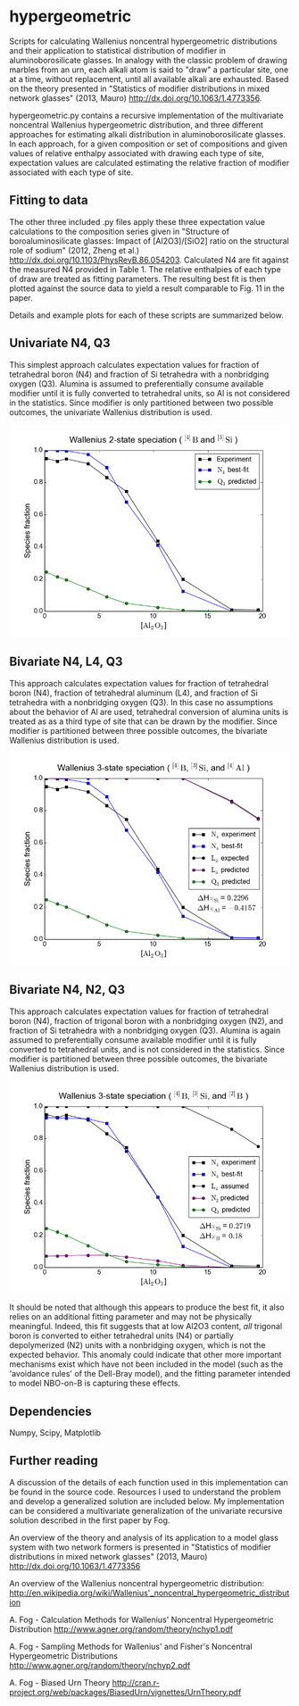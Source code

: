 hypergeometric
==============

Scripts for calculating Wallenius noncentral hypergeometric distributions and their application to statistical distribution of modifier in aluminoborosilicate glasses. In analogy with the classic problem of drawing marbles from an urn, each alkali atom is said to "draw" a particular site, one at a time, without replacement, until all available alkali are exhausted. Based on the theory presented in "Statistics of modifier distributions in mixed network glasses" (2013, Mauro) <http://dx.doi.org/10.1063/1.4773356>.

hypergeometric.py contains a recursive implementation of the multivariate noncentral Wallenius hypergeometric distribution, and three different approaches for estimating alkali distribution in aluminoborosilicate glasses. In each approach, for a given composition or set of compositions and given values of relative enthalpy associated with drawing each type of site, expectation values are calculated estimating the relative fraction of modifier associated with each type of site. 

Fitting to data
---------------

The other three included .py files apply these three expectation value calculations to the composition series given in "Structure of boroaluminosilicate glasses: Impact of [Al2O3]/[SiO2] ratio on the structural role of sodium" (2012, Zheng et al.) <http://dx.doi.org/10.1103/PhysRevB.86.054203>. Calculated N4 are fit against the measured N4 provided in Table 1. The relative enthalpies of each type of draw are treated as fitting parameters. The resulting best fit is then plotted against the source data to yield a result comparable to Fig. 11 in the paper. 

Details and example plots for each of these scripts are summarized below.


Univariate N4, Q3
----------------

This simplest approach calculates expectation values for fraction of tetrahedral boron (N4) and fraction of Si tetrahedra with a nonbridging oxygen (Q3). Alumina is assumed to preferentially consume available modifier until it is fully converted to tetrahedral
units, so Al is not considered in the statistics. Since modifier is only partitioned between two possible outcomes, the univariate Wallenius distribution is used.

![Univariate N4, Q3 best fit](/plots/Univariate_N4_Q3.png)


Bivariate N4, L4, Q3
--------------------

This approach calculates expectation values for fraction of tetrahedral boron (N4), fraction of tetrahedral aluminum (L4), and fraction of Si tetrahedra with a nonbridging oxygen (Q3). In this case no assumptions about the behavior of Al are used, tetrahedral conversion of alumina units is treated as as a third type of site that can be drawn by the modifier. Since modifier is partitioned between three possible outcomes, the bivariate Wallenius distribution is used.

![Bivariate N4, L4, Q3 best fit](/plots/Bivariate_N4_L4_Q3.png)


Bivariate N4, N2, Q3
--------------------

This approach calculates expectation values for fraction of tetrahedral boron (N4), fraction of trigonal boron with a nonbridging oxygen (N2), and fraction of Si tetrahedra with a nonbridging oxygen (Q3). Alumina is again assumed to preferentially consume available modifier until it is fully converted to tetrahedral units, and is not considered in the statistics. Since modifier is partitioned between three possible outcomes, the bivariate Wallenius distribution is used.

![Bivariate N4, N2, Q3 best fit](/plots/Bivariate_N4_N2_Q3.png)

It should be noted that although this appears to produce the best fit, it also relies on an additional fitting parameter and may not be physically meaningful. Indeed, this fit suggests that at low Al2O3 content, *all* trigonal boron is converted to either tetrahedral units (N4) or partially depolymerized (N2) units with a nonbridging oxygen, which is not the expected behavior. This anomaly could indicate that other more important mechanisms exist which have not been included in the model (such as the 'avoidance rules' of the Dell-Bray model), and the fitting parameter intended to model NBO-on-B is capturing these effects.

Dependencies
------------

Numpy, Scipy, Matplotlib


Further reading
---------------

A discussion of the details of each function used in this implementation can be found in the source code. Resources I used to understand the problem and develop a generalized solution are included below. My implementation can be considered a multivariate generalization of the univariate recursive solution described in the first paper by Fog. 

  An overview of the theory and analysis of its application to a model glass system with two network formers is presented in "Statistics of modifier distributions in mixed network glasses" (2013, Mauro) <http://dx.doi.org/10.1063/1.4773356>

  An overview of the Wallenius noncentral hypergeometric distribution:
  http://en.wikipedia.org/wiki/Wallenius'_noncentral_hypergeometric_distribution

  A. Fog - Calculation Methods for Wallenius' Noncentral Hypergeometric Distribution
  <http://www.agner.org/random/theory/nchyp1.pdf>

  A. Fog - Sampling Methods for Wallenius' and Fisher's Noncentral Hypergeometric Distributions <http://www.agner.org/random/theory/nchyp2.pdf>

  A. Fog - Biased Urn Theory <http://cran.r-project.org/web/packages/BiasedUrn/vignettes/UrnTheory.pdf>
  
  